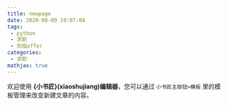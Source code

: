 ```yaml
---
title: newpage
date: 2020-08-09 19:07:04
tags: 
 - python
 - 求职
 - 剑指offer
categories:
 - 求职
mathjax: true
---
```

欢迎使用 **{小书匠}(xiaoshujiang)编辑器**，您可以通过 `小书匠主按钮>模板` 里的模板管理来改变新建文章的内容。